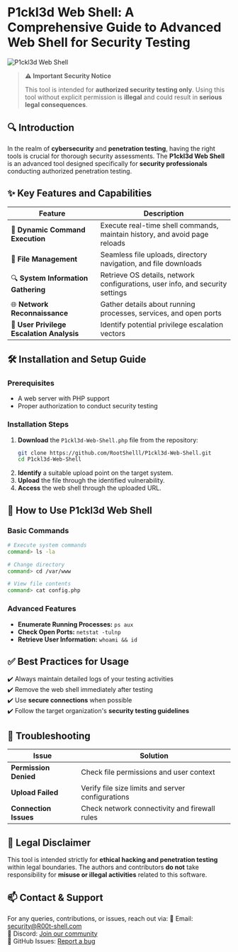 # P1ckl3d Web Shell: A Comprehensive Guide to Advanced Web Shell for Security Testing

![P1ckl3d Web Shell](https://r00t-shell.com/wp-content/uploads/2025/02/P1ckl3d-Web-Shell.png)

> **⚠️ Important Security Notice**
>
> This tool is intended for **authorized security testing only**. Using this tool without explicit permission is **illegal** and could result in **serious legal consequences**.

## 🔍 Introduction

In the realm of **cybersecurity** and **penetration testing**, having the right tools is crucial for thorough security assessments. The **P1ckl3d Web Shell** is an advanced tool designed specifically for **security professionals** conducting authorized penetration testing.

## ✨ Key Features and Capabilities

| Feature                   | Description  |
|---------------------------|--------------|
| 🔄 **Dynamic Command Execution** | Execute real-time shell commands, maintain history, and avoid page reloads |
| 📁 **File Management** | Seamless file uploads, directory navigation, and file downloads |
| 🔍 **System Information Gathering** | Retrieve OS details, network configurations, user info, and security settings |
| 🌐 **Network Reconnaissance** | Gather details about running processes, services, and open ports |
| 🔑 **User Privilege Escalation Analysis** | Identify potential privilege escalation vectors |

## 🛠️ Installation and Setup Guide

### Prerequisites
- A web server with PHP support
- Proper authorization to conduct security testing

### Installation Steps
1. **Download** the `P1ckl3d-Web-Shell.php` file from the repository:
   ```bash
   git clone https://github.com/RootShelll/P1ckl3d-Web-Shell.git
   cd P1ckl3d-Web-Shell
   ```
2. **Identify** a suitable upload point on the target system.
3. **Upload** the file through the identified vulnerability.
4. **Access** the web shell through the uploaded URL.

## 🚀 How to Use P1ckl3d Web Shell

### Basic Commands
```bash
# Execute system commands
command> ls -la

# Change directory
command> cd /var/www

# View file contents
command> cat config.php
```

### Advanced Features
- **Enumerate Running Processes:** `ps aux`
- **Check Open Ports:** `netstat -tulnp`
- **Retrieve User Information:** `whoami && id`

## ✅ Best Practices for Usage

✔️ Always maintain detailed logs of your testing activities  
✔️ Remove the web shell immediately after testing  
✔️ Use **secure connections** when possible  
✔️ Follow the target organization's **security testing guidelines**  

## 🔧 Troubleshooting

| Issue | Solution |
|--------|------------|
| **Permission Denied** | Check file permissions and user context |
| **Upload Failed** | Verify file size limits and server configurations |
| **Connection Issues** | Check network connectivity and firewall rules |

## 📜 Legal Disclaimer
This tool is intended strictly for **ethical hacking and penetration testing** within legal boundaries. The authors and contributors **do not** take responsibility for **misuse or illegal activities** related to this software.

## 📫 Contact & Support
For any queries, contributions, or issues, reach out via:
📧 Email: security@R00t-shell.com  
💬 Discord: [Join our community](https://github.com/RootShelll/)  
🐙 GitHub Issues: [Report a bug](https://github.com/RootShelll//issues)


